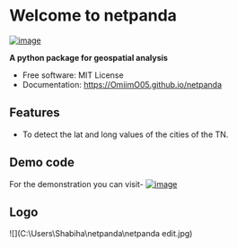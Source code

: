 # Welcome to netpanda


[![image](https://img.shields.io/pypi/v/netpanda.svg)](https://pypi.python.org/pypi/netpanda)


**A python package for geospatial analysis**


-   Free software: MIT License
-   Documentation: <https://OmiimO05.github.io/netpanda>
    

## Features

-   To detect the lat and long values of the cities of the TN.

## Demo code
For the demonstration you can visit- 
[![image](https://colab.research.google.com/assets/colab-badge.svg)](https://colab.research.google.com/github/OmIImO05/netpanda/blob/main/docs/examples/example._code.ipynb)

## Logo
![](C:\Users\Shabiha\netpanda\netpanda edit.jpg)